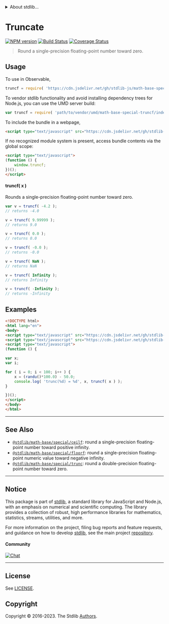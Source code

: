 <!--

@license Apache-2.0

Copyright (c) 2020 The Stdlib Authors.

Licensed under the Apache License, Version 2.0 (the "License");
you may not use this file except in compliance with the License.
You may obtain a copy of the License at

   http://www.apache.org/licenses/LICENSE-2.0

Unless required by applicable law or agreed to in writing, software
distributed under the License is distributed on an "AS IS" BASIS,
WITHOUT WARRANTIES OR CONDITIONS OF ANY KIND, either express or implied.
See the License for the specific language governing permissions and
limitations under the License.

-->


<details>
  <summary>
    About stdlib...
  </summary>
  <p>We believe in a future in which the web is a preferred environment for numerical computation. To help realize this future, we've built stdlib. stdlib is a standard library, with an emphasis on numerical and scientific computation, written in JavaScript (and C) for execution in browsers and in Node.js.</p>
  <p>The library is fully decomposable, being architected in such a way that you can swap out and mix and match APIs and functionality to cater to your exact preferences and use cases.</p>
  <p>When you use stdlib, you can be absolutely certain that you are using the most thorough, rigorous, well-written, studied, documented, tested, measured, and high-quality code out there.</p>
  <p>To join us in bringing numerical computing to the web, get started by checking us out on <a href="https://github.com/stdlib-js/stdlib">GitHub</a>, and please consider <a href="https://opencollective.com/stdlib">financially supporting stdlib</a>. We greatly appreciate your continued support!</p>
</details>

# Truncate

[![NPM version][npm-image]][npm-url] [![Build Status][test-image]][test-url] [![Coverage Status][coverage-image]][coverage-url] <!-- [![dependencies][dependencies-image]][dependencies-url] -->

> Round a single-precision floating-point number toward zero.



<section class="usage">

## Usage

To use in Observable,

```javascript
truncf = require( 'https://cdn.jsdelivr.net/gh/stdlib-js/math-base-special-truncf@v0.1.1-umd/browser.js' )
```

To vendor stdlib functionality and avoid installing dependency trees for Node.js, you can use the UMD server build:

```javascript
var truncf = require( 'path/to/vendor/umd/math-base-special-truncf/index.js' )
```

To include the bundle in a webpage,

```html
<script type="text/javascript" src="https://cdn.jsdelivr.net/gh/stdlib-js/math-base-special-truncf@v0.1.1-umd/browser.js"></script>
```

If no recognized module system is present, access bundle contents via the global scope:

```html
<script type="text/javascript">
(function () {
    window.truncf;
})();
</script>
```

#### truncf( x )

Rounds a single-precision floating-point number toward zero.

```javascript
var v = truncf( -4.2 );
// returns -4.0

v = truncf( 9.99999 );
// returns 9.0

v = truncf( 0.0 );
// returns 0.0

v = truncf( -0.0 );
// returns -0.0

v = truncf( NaN );
// returns NaN

v = truncf( Infinity );
// returns Infinity

v = truncf( -Infinity );
// returns -Infinity
```

</section>

<!-- /.usage -->

<section class="examples">

## Examples

<!-- eslint no-undef: "error" -->

```html
<!DOCTYPE html>
<html lang="en">
<body>
<script type="text/javascript" src="https://cdn.jsdelivr.net/gh/stdlib-js/random-base-randu@umd/browser.js"></script>
<script type="text/javascript" src="https://cdn.jsdelivr.net/gh/stdlib-js/math-base-special-truncf@v0.1.1-umd/browser.js"></script>
<script type="text/javascript">
(function () {

var x;
var i;

for ( i = 0; i < 100; i++ ) {
    x = (randu()*100.0) - 50.0;
    console.log( 'trunc(%d) = %d', x, truncf( x ) );
}

})();
</script>
</body>
</html>
```

</section>

<!-- /.examples -->

<!-- C interface documentation. -->



<!-- Section for related `stdlib` packages. Do not manually edit this section, as it is automatically populated. -->

<section class="related">

* * *

## See Also

-   <span class="package-name">[`@stdlib/math-base/special/ceilf`][@stdlib/math/base/special/ceilf]</span><span class="delimiter">: </span><span class="description">round a single-precision floating-point number toward positive infinity.</span>
-   <span class="package-name">[`@stdlib/math-base/special/floorf`][@stdlib/math/base/special/floorf]</span><span class="delimiter">: </span><span class="description">round a single-precision floating-point numeric value toward negative infinity.</span>
-   <span class="package-name">[`@stdlib/math-base/special/trunc`][@stdlib/math/base/special/trunc]</span><span class="delimiter">: </span><span class="description">round a double-precision floating-point number toward zero.</span>

</section>

<!-- /.related -->

<!-- Section for all links. Make sure to keep an empty line after the `section` element and another before the `/section` close. -->


<section class="main-repo" >

* * *

## Notice

This package is part of [stdlib][stdlib], a standard library for JavaScript and Node.js, with an emphasis on numerical and scientific computing. The library provides a collection of robust, high performance libraries for mathematics, statistics, streams, utilities, and more.

For more information on the project, filing bug reports and feature requests, and guidance on how to develop [stdlib][stdlib], see the main project [repository][stdlib].

#### Community

[![Chat][chat-image]][chat-url]

---

## License

See [LICENSE][stdlib-license].


## Copyright

Copyright &copy; 2016-2023. The Stdlib [Authors][stdlib-authors].

</section>

<!-- /.stdlib -->

<!-- Section for all links. Make sure to keep an empty line after the `section` element and another before the `/section` close. -->

<section class="links">

[npm-image]: http://img.shields.io/npm/v/@stdlib/math-base-special-truncf.svg
[npm-url]: https://npmjs.org/package/@stdlib/math-base-special-truncf

[test-image]: https://github.com/stdlib-js/math-base-special-truncf/actions/workflows/test.yml/badge.svg?branch=v0.1.1
[test-url]: https://github.com/stdlib-js/math-base-special-truncf/actions/workflows/test.yml?query=branch:v0.1.1

[coverage-image]: https://img.shields.io/codecov/c/github/stdlib-js/math-base-special-truncf/main.svg
[coverage-url]: https://codecov.io/github/stdlib-js/math-base-special-truncf?branch=main

<!--

[dependencies-image]: https://img.shields.io/david/stdlib-js/math-base-special-truncf.svg
[dependencies-url]: https://david-dm.org/stdlib-js/math-base-special-truncf/main

-->

[chat-image]: https://img.shields.io/gitter/room/stdlib-js/stdlib.svg
[chat-url]: https://app.gitter.im/#/room/#stdlib-js_stdlib:gitter.im

[stdlib]: https://github.com/stdlib-js/stdlib

[stdlib-authors]: https://github.com/stdlib-js/stdlib/graphs/contributors

[umd]: https://github.com/umdjs/umd
[es-module]: https://developer.mozilla.org/en-US/docs/Web/JavaScript/Guide/Modules

[deno-url]: https://github.com/stdlib-js/math-base-special-truncf/tree/deno
[umd-url]: https://github.com/stdlib-js/math-base-special-truncf/tree/umd
[esm-url]: https://github.com/stdlib-js/math-base-special-truncf/tree/esm
[branches-url]: https://github.com/stdlib-js/math-base-special-truncf/blob/main/branches.md

[stdlib-license]: https://raw.githubusercontent.com/stdlib-js/math-base-special-truncf/main/LICENSE

<!-- <related-links> -->

[@stdlib/math/base/special/ceilf]: https://github.com/stdlib-js/math-base-special-ceilf/tree/umd

[@stdlib/math/base/special/floorf]: https://github.com/stdlib-js/math-base-special-floorf/tree/umd

[@stdlib/math/base/special/trunc]: https://github.com/stdlib-js/math-base-special-trunc/tree/umd

<!-- </related-links> -->

</section>

<!-- /.links -->
